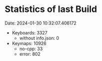 # Statistics of last Build

Date: 2024-01-30 10:32:07.406172

- Keyboards: 3327
  - without info.json: 0
- Keymaps: 10926
  - no-cpp: 33
  - error: 802
